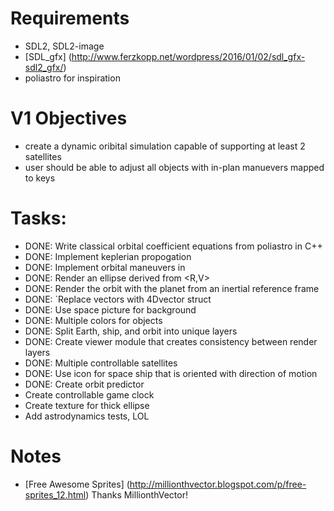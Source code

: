 # Requirements
* SDL2, SDL2-image
* [SDL\_gfx] (http://www.ferzkopp.net/wordpress/2016/01/02/sdl_gfx-sdl2_gfx/)
* poliastro for inspiration

# V1 Objectives
* create a dynamic oribital simulation capable of supporting at least 2 satellites
* user should be able to adjust all objects with in-plan manuevers mapped to keys

# Tasks:
* DONE: Write classical orbital coefficient equations from poliastro in C++
* DONE: Implement keplerian propogation
* DONE: Implement orbital maneuvers in
* DONE: Render an ellipse derived from \<R,V\>
* DONE: Render the orbit with the planet from an inertial reference frame
* DONE: `Replace vectors with 4Dvector struct
* DONE: Use space picture for background
* DONE: Multiple colors for objects
* DONE: Split Earth, ship, and orbit into unique layers
* DONE: Create viewer module that creates consistency between render layers
* DONE: Multiple controllable satellites
* DONE: Use icon for space ship that is oriented with direction of motion
* DONE: Create orbit predictor
* Create controllable game clock
* Create texture for thick ellipse
* Add astrodynamics tests, LOL

# Notes
* [Free Awesome Sprites] (http://millionthvector.blogspot.com/p/free-sprites_12.html) Thanks MillionthVector!
